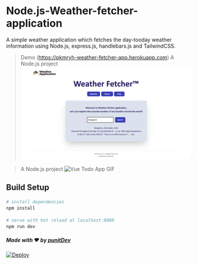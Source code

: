 # Node.js-Weather-fetcher-application
A simple weather application which fetches the day-tooday weather information using Node.js, express.js, handlebars.js and TailwindCSS.
> Demo (https://pkmryh-weather-fetcher-app.herokuapp.com)
> A Node.js project
![Vue Todo App GIF](https://github.com/punitkmryh/Node.js-Weather-Fetcher/blob/master/public/img/home.png)

> A Node.js project
![Vue Todo App GIF](https://github.com/punitkmryh/Node.js-Web-app/blob/master/public/img/Screen%20Shot%202020-06-04%20at%2010.56.52%20PM.png)

## Build Setup

``` bash
# install dependencies
npm install

# serve with hot reload at localhost:8080
npm run dev
```

##### Made with ♥ by <a href="https://github.com/punitkmryh">punitDev</a>
[![Deploy](https://www.herokucdn.com/deploy/button.svg)](https://pkmryh-weather-fetcher-app.herokuapp.com)

